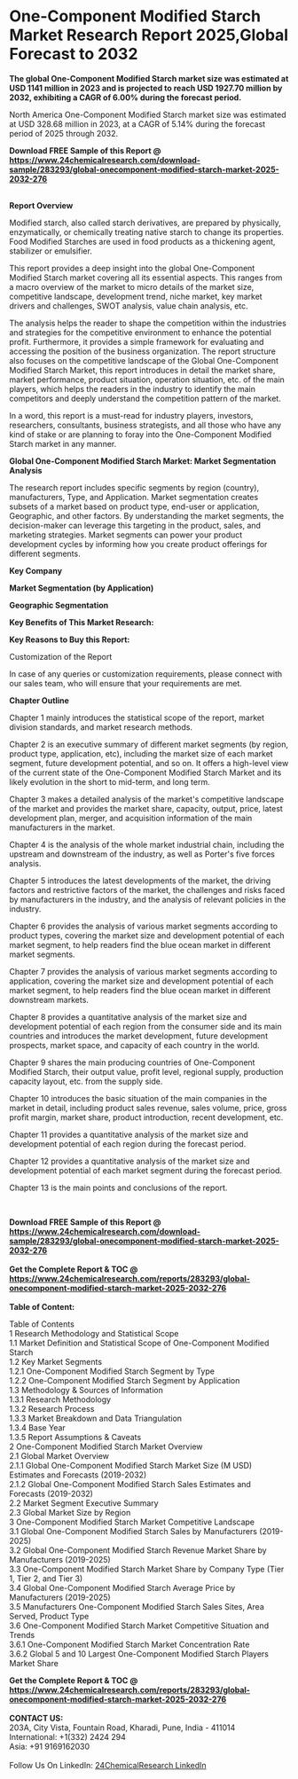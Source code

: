 <h1>One-Component Modified Starch Market Research Report 2025,Global Forecast to 2032</h1><p><strong>The global One-Component Modified Starch market size was estimated at USD 1141 million in 2023 and is projected to reach USD 1927.70 million by 2032, exhibiting a CAGR of 6.00% during the forecast period.</strong></p><p>
</p><p>
North America One-Component Modified Starch market size was estimated at USD 328.68 million in 2023, at a CAGR of 5.14% during the forecast period of 2025 through 2032.</p><div><b>Download FREE Sample of this Report @ 
            <a href="https://www.24chemicalresearch.com/download-sample/283293/global-onecomponent-modified-starch-market-2025-2032-276">
            https://www.24chemicalresearch.com/download-sample/283293/global-onecomponent-modified-starch-market-2025-2032-276</a></b></div><br><p>
</p><p><strong>Report Overview</strong></p><p>
</p><p>Modified starch, also called starch derivatives, are prepared by physically, enzymatically, or chemically treating native starch to change its properties. Food Modified Starches are used in food products as a thickening agent, stabilizer or emulsifier.</p><p>
</p><p>This report provides a deep insight into the global One-Component Modified Starch market covering all its essential aspects. This ranges from a macro overview of the market to micro details of the market size, competitive landscape, development trend, niche market, key market drivers and challenges, SWOT analysis, value chain analysis, etc.</p><p>
</p><p>
The analysis helps the reader to shape the competition within the industries and strategies for the competitive environment to enhance the potential profit. Furthermore, it provides a simple framework for evaluating and accessing the position of the business organization. The report structure also focuses on the competitive landscape of the Global One-Component Modified Starch Market, this report introduces in detail the market share, market performance, product situation, operation situation, etc. of the main players, which helps the readers in the industry to identify the main competitors and deeply understand the competition pattern of the market.</p><p>
In a word, this report is a must-read for industry players, investors, researchers, consultants, business strategists, and all those who have any kind of stake or are planning to foray into the One-Component Modified Starch market in any manner.</p><p>
</p><p><strong>Global One-Component Modified Starch Market: Market Segmentation Analysis</strong></p><p>
</p><p>The research report includes specific segments by region (country), manufacturers, Type, and Application. Market segmentation creates subsets of a market based on product type, end-user or application, Geographic, and other factors. By understanding the market segments, the decision-maker can leverage this targeting in the product, sales, and marketing strategies. Market segments can power your product development cycles by informing how you create product offerings for different segments.</p><p>
</p><p><strong>Key Company</strong></p><p>
</p><p>
</p><p><strong>Market Segmentation (by Application)</strong></p><p>
</p><p>
</p><p><strong>Geographic Segmentation</strong></p><p>
</p><p>
</p><p><strong>Key Benefits of This Market Research:</strong></p><p>
</p><p>
</p><p><strong>Key Reasons to Buy this Report:</strong></p><p>
</p><p>
</p><p>Customization of the Report</p><p>
In case of any queries or customization requirements, please connect with our sales team, who will ensure that your requirements are met.</p><p>
</p><p><strong>Chapter Outline</strong></p><p>
</p><p>Chapter 1 mainly introduces the statistical scope of the report, market division standards, and market research methods.</p><p>
Chapter 2 is an executive summary of different market segments (by region, product type, application, etc), including the market size of each market segment, future development potential, and so on. It offers a high-level view of the current state of the One-Component Modified Starch Market and its likely evolution in the short to mid-term, and long term.</p><p>
Chapter 3 makes a detailed analysis of the market's competitive landscape of the market and provides the market share, capacity, output, price, latest development plan, merger, and acquisition information of the main manufacturers in the market.</p><p>
Chapter 4 is the analysis of the whole market industrial chain, including the upstream and downstream of the industry, as well as Porter's five forces analysis.</p><p>
Chapter 5 introduces the latest developments of the market, the driving factors and restrictive factors of the market, the challenges and risks faced by manufacturers in the industry, and the analysis of relevant policies in the industry.</p><p>
Chapter 6 provides the analysis of various market segments according to product types, covering the market size and development potential of each market segment, to help readers find the blue ocean market in different market segments.</p><p>
Chapter 7 provides the analysis of various market segments according to application, covering the market size and development potential of each market segment, to help readers find the blue ocean market in different downstream markets.</p><p>
Chapter 8 provides a quantitative analysis of the market size and development potential of each region from the consumer side and its main countries and introduces the market development, future development prospects, market space, and capacity of each country in the world.</p><p>
Chapter 9 shares the main producing countries of One-Component Modified Starch, their output value, profit level, regional supply, production capacity layout, etc. from the supply side.</p><p>
Chapter 10 introduces the basic situation of the main companies in the market in detail, including product sales revenue, sales volume, price, gross profit margin, market share, product introduction, recent development, etc.</p><p>
Chapter 11 provides a quantitative analysis of the market size and development potential of each region during the forecast period.</p><p>
Chapter 12 provides a quantitative analysis of the market size and development potential of each market segment during the forecast period.</p><p>
Chapter 13 is the main points and conclusions of the report.</p><p>
 </p><div><b>Download FREE Sample of this Report @ 
            <a href="https://www.24chemicalresearch.com/download-sample/283293/global-onecomponent-modified-starch-market-2025-2032-276">
            https://www.24chemicalresearch.com/download-sample/283293/global-onecomponent-modified-starch-market-2025-2032-276</a></b></div><br><div><b>Get the Complete Report & TOC @ 
            <a href="https://www.24chemicalresearch.com/reports/283293/global-onecomponent-modified-starch-market-2025-2032-276">
            https://www.24chemicalresearch.com/reports/283293/global-onecomponent-modified-starch-market-2025-2032-276</a></b></div><br>
            <b>Table of Content:</b><p>Table of Contents<br />
1 Research Methodology and Statistical Scope<br />
1.1 Market Definition and Statistical Scope of One-Component Modified Starch<br />
1.2 Key Market Segments<br />
1.2.1 One-Component Modified Starch Segment by Type<br />
1.2.2 One-Component Modified Starch Segment by Application<br />
1.3 Methodology & Sources of Information<br />
1.3.1 Research Methodology<br />
1.3.2 Research Process<br />
1.3.3 Market Breakdown and Data Triangulation<br />
1.3.4 Base Year<br />
1.3.5 Report Assumptions & Caveats<br />
2 One-Component Modified Starch Market Overview<br />
2.1 Global Market Overview<br />
2.1.1 Global One-Component Modified Starch Market Size (M USD) Estimates and Forecasts (2019-2032)<br />
2.1.2 Global One-Component Modified Starch Sales Estimates and Forecasts (2019-2032)<br />
2.2 Market Segment Executive Summary<br />
2.3 Global Market Size by Region<br />
3 One-Component Modified Starch Market Competitive Landscape<br />
3.1 Global One-Component Modified Starch Sales by Manufacturers (2019-2025)<br />
3.2 Global One-Component Modified Starch Revenue Market Share by Manufacturers (2019-2025)<br />
3.3 One-Component Modified Starch Market Share by Company Type (Tier 1, Tier 2, and Tier 3)<br />
3.4 Global One-Component Modified Starch Average Price by Manufacturers (2019-2025)<br />
3.5 Manufacturers One-Component Modified Starch Sales Sites, Area Served, Product Type<br />
3.6 One-Component Modified Starch Market Competitive Situation and Trends<br />
3.6.1 One-Component Modified Starch Market Concentration Rate<br />
3.6.2 Global 5 and 10 Largest One-Component Modified Starch Players Market Share </p><div><b>Get the Complete Report & TOC @ 
            <a href="https://www.24chemicalresearch.com/reports/283293/global-onecomponent-modified-starch-market-2025-2032-276">
            https://www.24chemicalresearch.com/reports/283293/global-onecomponent-modified-starch-market-2025-2032-276</a></b></div><br><b>CONTACT US:</b><br>
            203A, City Vista, Fountain Road, Kharadi, Pune, India - 411014<br>
            International: +1(332) 2424 294<br>
            Asia: +91 9169162030 <br><br>
            Follow Us On LinkedIn: <a href="https://www.linkedin.com/company/24chemicalresearch/">24ChemicalResearch LinkedIn</a>